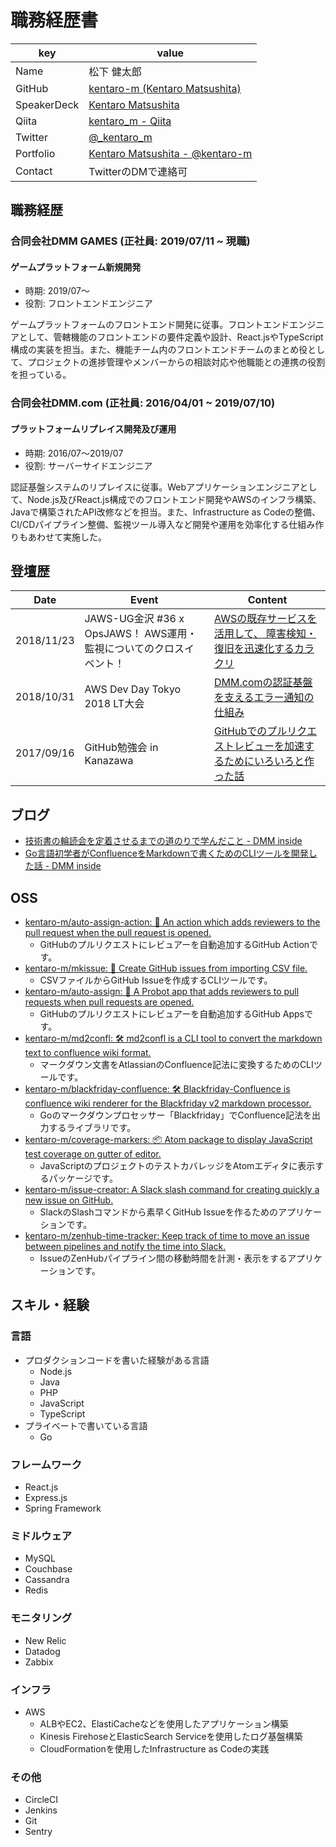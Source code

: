 # 職務経歴書
|key|value|
|---|-----|
|Name|松下 健太郎|
|GitHub|[kentaro-m \(Kentaro Matsushita\)](https://github.com/kentaro-m)|
|SpeakerDeck|[Kentaro Matsushita](https://speakerdeck.com/kentarom)|
|Qiita|[kentaro_m \- Qiita](https://qiita.com/kentaro_m)|
|Twitter|[@_kentaro_m](https://twitter.com/_kentaro_m)|
|Portfolio|[Kentaro Matsushita - @kentaro-m](https://kentarom.com/)|
|Contact|TwitterのDMで連絡可|

## 職務経歴

### 合同会社DMM GAMES (正社員: 2019/07/11 ~ 現職)

#### ゲームプラットフォーム新規開発
* 時期: 2019/07〜
* 役割: フロントエンドエンジニア

ゲームプラットフォームのフロントエンド開発に従事。フロントエンドエンジニアとして、管轄機能のフロントエンドの要件定義や設計、React.jsやTypeScript構成の実装を担当。また、機能チーム内のフロントエンドチームのまとめ役として、プロジェクトの進捗管理やメンバーからの相談対応や他職能との連携の役割を担っている。

### 合同会社DMM.com (正社員: 2016/04/01 ~ 2019/07/10)

#### プラットフォームリプレイス開発及び運用
* 時期: 2016/07〜2019/07
* 役割: サーバーサイドエンジニア

認証基盤システムのリプレイスに従事。Webアプリケーションエンジニアとして、Node.js及びReact.js構成でのフロントエンド開発やAWSのインフラ構築、Javaで構築されたAPI改修などを担当。また、Infrastructure as Codeの整備、CI/CDパイプライン整備、監視ツール導入など開発や運用を効率化する仕組み作りもあわせて実施した。

## 登壇歴
|Date|Event|Content|
|----|-----|-------|
|2018/11/23|JAWS-UG金沢 #36 x OpsJAWS！ AWS運用・監視についてのクロスイベント！|[AWSの既存サービスを活用して、 障害検知・復旧を迅速化するカラクリ](https://speakerdeck.com/kentarom/jaws-ug-kanazawa-x-opsjaws)|
|2018/10/31|AWS Dev Day Tokyo 2018 LT大会|[DMM.comの認証基盤を支えるエラー通知の仕組み](https://speakerdeck.com/kentarom/aws-dev-day-tokyo-2018-lightning-talk)|
|2017/09/16|GitHub勉強会 in Kanazawa|[GitHubでのプルリクエストレビューを加速するためにいろいろと作った話](https://speakerdeck.com/kentarom/githubtefalsehururikuesutorehiyuwojia-su-surutameniiroirotozuo-tutahua)|

## ブログ
* [技術書の輪読会を定着させるまでの道のりで学んだこと - DMM inside](https://inside.dmm.com/entry/2018/10/02/rindokukai)
* [Go言語初学者がConfluenceをMarkdownで書くためのCLIツールを開発した話 - DMM inside](https://inside.dmm.com/entry/2018/05/28/golang-cli-tool)

## OSS
* [kentaro-m/auto-assign-action: 🤖 An action which adds reviewers to the pull request when the pull request is opened.](https://github.com/kentaro-m/auto-assign-action)
  * GitHubのプルリクエストにレビュアーを自動追加するGitHub Actionです。
* [kentaro-m/mkissue: 🎫 Create GitHub issues from importing CSV file.](https://github.com/kentaro-m/mkissue)
  * CSVファイルからGitHub Issueを作成するCLIツールです。
* [kentaro-m/auto-assign: 🤖 A Probot app that adds reviewers to pull requests when pull requests are opened.](https://github.com/kentaro-m/auto-assign)
  * GitHubのプルリクエストにレビュアーを自動追加するGitHub Appsです。
* [kentaro-m/md2confl: 🛠 md2confl is a CLI tool to convert the markdown text to confluence wiki format.](https://github.com/kentaro-m/md2confl)
  * マークダウン文書をAtlassianのConfluence記法に変換するためのCLIツールです。
* [kentaro-m/blackfriday-confluence: 🛠 Blackfriday-Confluence is confluence wiki renderer for the Blackfriday v2 markdown processor.](https://github.com/kentaro-m/blackfriday-confluence)
  * Goのマークダウンプロセッサー「Blackfriday」でConfluence記法を出力するライブラリです。
* [kentaro-m/coverage-markers: 📦 Atom package to display JavaScript test coverage on gutter of editor.](https://github.com/kentaro-m/coverage-markers)
  * JavaScriptのプロジェクトのテストカバレッジをAtomエディタに表示するパッケージです。
* [kentaro-m/issue-creator: A Slack slash command for creating quickly a new issue on GitHub.](https://github.com/kentaro-m/issue-creator)
  * SlackのSlashコマンドから素早くGitHub Issueを作るためのアプリケーションです。
* [kentaro-m/zenhub-time-tracker: Keep track of time to move an issue between pipelines and notify the time into Slack.](https://github.com/kentaro-m/zenhub-time-tracker)
  * IssueのZenHubパイプライン間の移動時間を計測・表示をするアプリケーションです。

## スキル・経験

### 言語
* プロダクションコードを書いた経験がある言語
  * Node.js
  * Java
  * PHP
  * JavaScript
  * TypeScript
* プライベートで書いている言語
  * Go

### フレームワーク
* React.js
* Express.js
* Spring Framework

### ミドルウェア
* MySQL
* Couchbase
* Cassandra
* Redis

### モニタリング
* New Relic
* Datadog
* Zabbix

### インフラ
* AWS
  * ALBやEC2、ElastiCacheなどを使用したアプリケーション構築
  * Kinesis FirehoseとElasticSearch Serviceを使用したログ基盤構築
  * CloudFormationを使用したInfrastructure as Codeの実践

### その他
* CircleCI
* Jenkins
* Git
* Sentry
